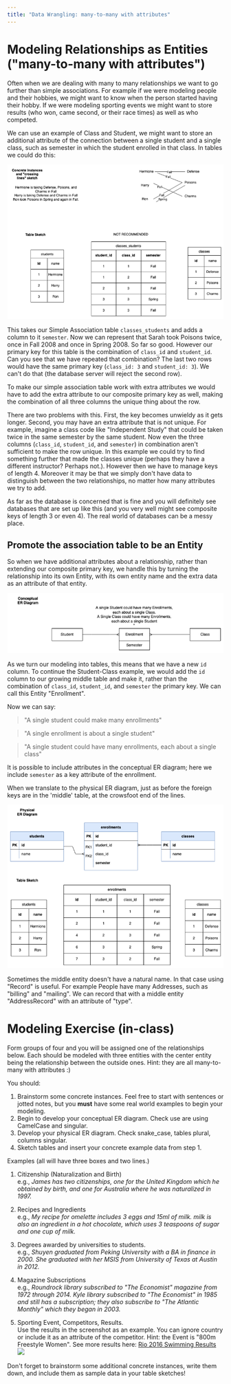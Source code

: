 ```yaml
---
title: "Data Wrangling: many-to-many with attributes"
---
```

Modeling Relationships as Entities ("many-to-many with attributes")
=================================================================

Often when we are dealing with many to many relationships we want to go further than simple associations. For example if we were modeling people and their hobbies, we might want to know when the person started having their hobby. If we were modeling sporting events we might want to store results (who won, came second, or their race times) as well as who competed.

We can use an example of Class and Student, we might want to store an additional attribute of the connection between a single student and a single class, such as semester in which the student enrolled in that class. In tables we could do this:

![](../03_many_to_many_attributes/images/add_column.png)

This takes our Simple Association table `classes_students` and adds a column to it `semester`.  Now we can represent that Sarah took Poisons twice, once in Fall 2008 and once in Spring 2008. So far so good. However our primary key for this table is the combination of `class_id` and `student_id`. Can you see that we have repeated that combination? The last two rows would have the same primary key (`class_id: 3` and `student_id: 3`). We can't do that (the database server will reject the second row).

To make our simple association table work with extra attributes we would have to add the extra attribute to our composite primary key as well, making the combination of all three columns the unique thing about the row.

There are two problems with this. First, the key becomes unwieldy as it gets longer. Second, you may have an extra attribute that is not unique. For example, imagine a class code like "Independent Study" that could be taken twice in the same semester by the same student. Now even the three columns (`class_id`, `student_id`, and `semester`) in combination aren't sufficient to make the row unique. In this example we could try to find something further that made the classes unique (perhaps they have a different instructor? Perhaps not.). However then we have to manage keys of length 4. Moreover it may be that we simply don't have data to distinguish between the two relationships, no matter how many attributes we try to add.

As far as the database is concerned that is fine and you will definitely see databases that are set up like this (and you very well might see composite keys of length 3 or even 4). The real world of databases can be a messy place.

## Promote the association table to be an Entity

So when we have additional attributes about a relationship, rather than extending our composite primary key, we handle this by turning the relationship into its own Entity, with its own entity name and the extra data as an attribute of that entity. 

![](../03_many_to_many_attributes/images/conceptual_enrollments.png)

As we turn our modeling into tables, this means that we have a new `id` column. To continue the Student-Class example, we would add the `id` column to our growing middle table and make it, rather than the combination of `class_id`, `student_id`, and `semester` the primary key.  We can call this Entity "Enrollment".

Now we can say:

> "A single student could make many enrollments"  

> "A single enrollment is about a single student"  

> "A single student could have many enrollments, each about a single class"

It is possible to include attributes in the conceptual ER diagram; here we include `semester` as a key attribute of the enrollment.

When we translate to the physical ER diagram, just as before the foreign keys are in the 'middle' table, at the crowsfoot end of the lines.

![](images/promoted.png)

<!--
Finally, modeling a many to many relationship as a separate Entity allows us to more easily use the relationship entity `id` as a foreign key for additional modeling. That doesn't come up often but when it does it is crucial, because you really don't want to use a composite primary key as a foreign key (you have to have all three of the columns in the other table.)
-->

Sometimes the middle entity doesn't have a natural name. In that case using "Record" is useful. For example People have many Addresses, such as "billing" and "mailing". We can record that with a middle entity "AddressRecord" with an attribute of "type".

<!--
Now we turn to another example, relevant to modeling a Book Store.

## People and Addresses of different kinds.

In the figure below we model a very common situation of the relationship between People and Address. People often have more than a single address: for example they have a "shipping" address (where to send the package) and a "billing" address (where your credit card bill is sent). Sometimes, of course, those are actually the same place. And of course more than one person may use a single address as their address (if they live together, for example). So the relationship between Person and Address is many-to-many, but also has an attribute (address type).

We are going to model the new entity that joins People and their Addresses as a seperate entity, just as we did with `Enrollment` above. We'll call this new entity `AddressRecord` (using the CamelCase rules to join the two words.)  Sometimes there is a natural name for the relationship, such as a `Enrollment` for students and classes or `Result` for the relationship between a `Competitor` and an `Event`, and I recommend using that when it's available. But sometimes we have to make one up. Adding `Record` to one of the entities is one useful way, thus, `AddressRecord`.

![](images/AddressRecordDiagram.png)

In the diagram above we show the relationship between `Person` and `Address` going through `AddressRecord`. We also include the attributes of the relationship (here they are `valid_from`, a date showing when an address is valid, and `type`, for "mailing", "billing" or other address types).

As we read the diagram, we can mention all three entities in one sentence. We can read this diagram as saying (left to right):

> A single person can provide many AddressRecords, each of which is about a single Address.

And back right to left:

> A single Address could be used in many AddressRecords, each of which is about a single Person.

Note the way I say "each of which" in the middle as I move toward the outside box. An alternative way of reading this would be to start in the middle and read to each side.

> A single AddressRecord brings together a single Person and a single Address.

As before the foreign keys go into the table with the crowsfoot, giving us this Physical ER diagram:

![](images/AddressRecordCircleToTables.png)

When we name this table the AddressRecord now has its own primary key and it has columns which are about the relationship between the person and address referred to by those foreign keys.  Note also that the table is called `address_records` (the plural of AddressRecord) which follows from the entity being `AddressRecord`. Note that you can distinguish this from a simple association table between some `Address` and some `Record` table which would be called `addresses_records` (pluralizing both).  

-->

# Modeling Exercise (in-class)

Form groups of four and you will be assigned one of the relationships below. Each should be modeled with three entities with the center entity being the relationship between the outside ones. Hint: they are all many-to-many with attributes :)

You should:

1. Brainstorm some concrete instances. Feel free to start with sentences or jotted notes, but you **must** have some real world examples to begin your modeling.
2. Begin to develop your conceptual ER diagram. Check use are using CamelCase and singular.
3. Develop your physical ER diagram. Check snake_case, tables plural, columns singular.
4. Sketch tables and insert your concrete example data from step 1. 

Examples (all will have three boxes and two lines.)

1. Citizenship (Naturalization and Birth)  
e.g., _James has two citizenships, one for the United Kingdom which he obtained by birth, and one for Australia where he was naturalized in 1997._

2. Recipes and Ingredients  
e.g., _My recipe for omelette includes 3 eggs and 15ml of milk. milk is also an ingredient in a hot chocolate, which uses 3 teaspoons of sugar and one cup of milk._

3. Degrees awarded by universities to students.  
e.g., _Shuyen graduated from Peking University with a BA in finance in 2000. She graduated with her MSIS from University of Texas at Austin in 2012._

4. Magazine Subscriptions  
e.g., _Roundrock library subscribed to "The Economist" magazine from 1972 through 2014. Kyle library subscribed to "The Economist" in 1985 and still has a subscription; they also subscribe to "The Atlantic Monthly" which they began in 2003._

5. Sporting Event, Competitors, Results.  
Use the results in the screenshot as an example. You can ignore country or include it as an attribute of the competitor.  Hint: the Event is "800m Freestyle Women". See more results here: [Rio 2016 Swimming Results](https://www.olympic.org/rio-2016/swimming)
![](images/SwimmingResultsScreenshot.png)

Don't forget to brainstorm some additional concrete instances, write them down, and include them as sample data in your table sketches!

<!--

# Further reading for modeling: Modeling and Normalization

A good place for further worked examples is the book [Learning MySQL](http://www.utxa.eblib.com/patron/FullRecord.aspx?p=540862) which is available in full online through the UT Austin library. It uses diagrams that differ a bit from those we've used, though.

Another great source is Churcher, C. (2012). Beginning Database Design: From Novice to Professional (2nd ed. edition). Apress. This is available through UT Library but not online; I think it is [available through the Internet Archive library](https://archive.org/details/beginningdatabas0000chur/page/n257/mode/2up).  This book uses diagrams very similar to those we've used.

If you are curious for further reading on data modeling for relational database you can start with this [Wikipedia page on "Normalization" which shows a worked example](https://en.wikipedia.org/wiki/Database_normalization#Example_of_a_step_by_step_normalization).

Another important source for data modeling, especially for those thinking Data Engineering in industry, is Kimball, R. (2013). The Data Warehouse Toolkit: The Definitive Guide to Dimensional Modeling, 3rd Edition (3rd Edition). Wiley.  I believe this is available online [though the UT library](https://search.lib.utexas.edu/discovery/openurl?institution=01UTAU_INST&vid=01UTAU_INST:SEARCH&rft_val_fmt=info:ofi%2Ffmt:kev:mtx:book&rft_id=urn:isbn:978-1-118-53080-1&rft.place=Indianapolis,%20IN&rft.language=English&rfr_id=info:sid%2Fzotero.org:2&ctx_ver=Z39.88-2004&rft.isbn=978-1-118-53080-1&rft.btitle=The%20Data%20Warehouse%20Toolkit:%20The%20Definitive%20Guide%20to%20Dimensional%20Modeling,%203rd%20Edition&rft.genre=book&rft.aufirst=Ralph&rft.aulast=Kimball&url_ver=Z39.88-2004&rft.date=2013-06-21&rft.publisher=Wiley&rft.tpages=600&rft.au=Ralph%20Kimball&rft.edition=3rd%20Edition). Note that this implements a different set of conventions and concentrates on things like "fact tables" and "star schemas".

-->